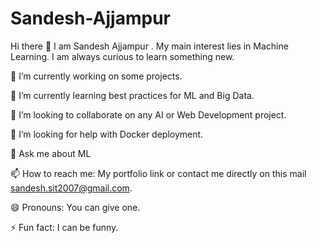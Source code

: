 # Sandesh-Ajjampur


Hi there 👋
I am Sandesh Ajjampur . My main interest lies in Machine Learning. I am always curious to learn something new.

🔭 I’m currently working on some projects.

🌱 I’m currently learning best practices for ML and Big Data.

👯 I’m looking to collaborate on any AI or Web Development project.

🤔 I’m looking for help with Docker deployment.

💬 Ask me about ML 

📫 How to reach me: My portfolio link or contact me directly on this mail sandesh.sit2007@gmail.com.

😄 Pronouns: You can give one.

⚡ Fun fact: I can be funny.
